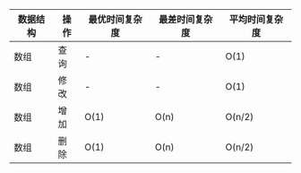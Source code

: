 |数据结构|操作|最优时间复杂度|最差时间复杂度|平均时间复杂度|
|-------|-------|-------|-------|-------|
|数组|查询|-|-|O(1)|
|数组|修改|-|-|O(1)|
|数组|增加|O(1)|O(n)|O(n/2)|
|数组|删除|O(1)|O(n)|O(n/2)|
